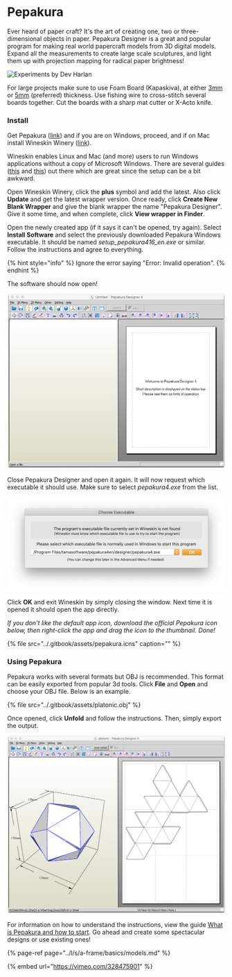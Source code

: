# Pepakura

Ever heard of paper craft?  It's the art of creating one, two or three-dimensional objects in paper. Pepakura Designer is a great and popular program for making real world papercraft models from 3D digital models. Expand all the measurements to create large scale sculptures, and light them up with projection mapping for radical paper brightness!

![Experiments by Dev Harlan](https://images.squarespace-cdn.com/content/52232c95e4b0ba9919a4b265/1381674787124-8ENL4WZ7STSTXSCHIQJA/parmenides-dev-harlan-1-576x3241.png?content-type=image%2Fpng)

For large projects make sure to use Foam Board \(Kapaskiva\), at either [3mm](https://www.svexo.se/kapaskiva-3mm-70x100cm-25fp) or [5mm](https://www.svexo.se/kapaskiva-5mm-100x140cm-25fp) \(preferred\) thickness.  Use fishing wire to cross-stitch several boards together. Cut the boards with a sharp mat cutter or X-Acto knife.

### Install

Get Pepakura \([link](https://tamasoft.co.jp/pepakura-en/download/index.html)\) and if you are on Windows, proceed, and if on Mac install Wineskin Winery \([link](https://sourceforge.net/projects/wineskin/)\).

Wineskin enables Linux and Mac \(and more\) users to run Windows applications without a copy of Microsoft Windows. There are several guides \([this](https://www.youtube.com/watch?v=cHpqP0FET0w) and [this](https://www.maketecheasier.com/pepakura-designer-mac/)\) out there which are great since the setup can be a bit awkward.

Open Wineskin Winery, click the **plus** symbol and add the latest. Also click **Update** and get the latest wrapper version. Once ready, click **Create New Blank Wrapper** and give the blank wrapper the name "Pepakura Designer". Give it some time, and when complete, click **View wrapper in Finder**. 

Open the newly created app \(if it says it can't be opened, try again\). Select **Install Software** and select the previously downloaded Pepakura Windows executable. It should be named _setup\_pepakura416\_en.exe_ or similar. Follow the instructions and agree to everything.

{% hint style="info" %}
Ignore the error saying "Error: Invalid operation".
{% endhint %}

The software should now open!

![](../.gitbook/assets/pepakura-untitled.png)

Close Pepakura Designer and open it again. It will now request which executable it should use. Make sure to select _pepakura4.exe_ from the list.

![](../.gitbook/assets/pepakura-select.png)

Click **OK** and exit Wineskin by simply closing the window. Next time it is opened it should open the app directly.

_If you don't like the default app icon, download the official Pepakura icon below, then right-click the app and drag the icon to the thumbnail. Done!_

{% file src="../.gitbook/assets/pepakura.icns" caption="" %}

### Using Pepakura

Pepakura works with several formats but OBJ is recommended. This format can be easily exported from popular 3d tools. Click **File** and **Open** and choose your OBJ file. Below is an example.

{% file src="../.gitbook/assets/platonic.obj" %}

Once opened, click **Unfold** and follow the instructions. Then, simply export the output.

![](../.gitbook/assets/pepakura-export.png)

For information on how to understand the instructions, view the guide [What is Pepakura and how to start](https://www.instructables.com/id/What-is-Pepakura-and-how-to-start/). Go ahead and create some spectacular designs or use existing ones!

{% page-ref page="../l/s/a-frame/basics/models.md" %}

{% embed url="https://vimeo.com/328475901" %}



